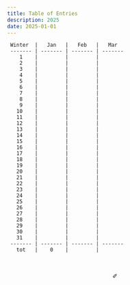 ```yaml
---
title: Table of Entries
description: 2025
date: 2025-01-01
---
```


     Winter  |   Jan   |   Feb   |   Mar   
     ------- | ------- | ------- | ------- 
        1    |         |         |         
        2    |         |         |        
        3    |         |         |        
        4    |         |         |         
        5    |         |         |        
        6    |         |         |         
        7    |         |         |         
        8    |         |         |     
        9    |         |         |        
       10    |         |         |        
       11    |         |         |         
       12    |         |         |         
       13    |         |         |         
       14    |         |         |         
       15    |         |         |        
       16    |         |         |        
       17    |         |         |        
       18    |         |         |         
       19    |         |         |        
       20    |         |         |         
       21    |         |         |         
       22    |         |         |        
       23    |         |         |        
       24    |         |         |         
       25    |         |         |         
       26    |         |         |         
       27    |         |         |     
       28    |         |         |         
       29    |         |         |         
       30    |         |         |        
       31    |         |         |        
     ------- | ------- | ------- | ------- 
       tot   |    0    |         |        

&nbsp;

<div align="center">
  ✐
</div>
